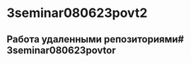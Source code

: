 ﻿# 3seminar080623povt2
## Работа удаленными репозиториями#   3 s e m i n a r 0 8 0 6 2 3 p o v t o r  
 